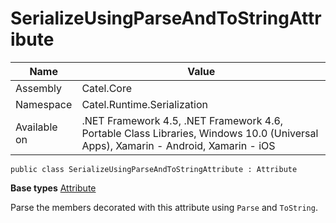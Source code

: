 

# SerializeUsingParseAndToStringAttribute

Name|Value
---|---
Assembly|Catel.Core
Namespace|Catel.Runtime.Serialization
Available on|.NET Framework 4.5, .NET Framework 4.6, Portable Class Libraries, Windows 10.0 (Universal Apps), Xamarin - Android, Xamarin - iOS

```
public class SerializeUsingParseAndToStringAttribute : Attribute
```

**Base types**
[Attribute]()


Parse the members decorated with this attribute using ```Parse``` and ```ToString```.



